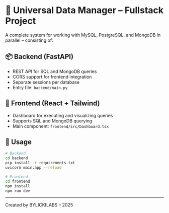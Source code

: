 # 🧩 Universal Data Manager – Fullstack Project

A complete system for working with MySQL, PostgreSQL, and MongoDB in parallel – consisting of:

## 📦 Backend (FastAPI)
- REST API for SQL and MongoDB queries
- CORS support for frontend integration
- Separate sessions per database
- Entry file: `backend/main.py`

## 🎨 Frontend (React + Tailwind)
- Dashboard for executing and visualizing queries
- Supports SQL and MongoDB querying
- Main component: `frontend/src/Dashboard.tsx`

## 🧪 Usage

```bash
# Backend
cd backend
pip install -r requirements.txt
uvicorn main:app --reload

# Frontend
cd frontend
npm install
npm run dev
```

---

Created by BYLICKILABS – 2025
